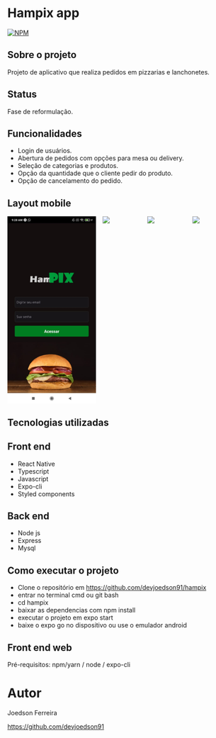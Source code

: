 # Hampix app
[![NPM](https://img.shields.io/npm/l/react)](https://github.com/devsuperior/sds1-wmazoni/blob/master/LICENSE) 

## Sobre o projeto

Projeto de aplicativo que realiza pedidos em pizzarias e lanchonetes.

## Status

Fase de reformulação.

## Funcionalidades

- Login de usuários.
- Abertura de pedidos com opções para mesa ou delivery.
- Seleção de categorias e produtos.
- Opção da quantidade que o cliente pedir do produto.
- Opção de cancelamento do pedido.

## Layout mobile

<div style="display: flex; gap: 15px;">
   <img src="https://github.com/devjoedson91/hampix-app/blob/main/assets/login.jpg" width="200" />
   <img src="https://github.com/devjoedson91/hampix/commit/c53315da74db58331bc7facb45f9fa5caf5bc141#diff-0fff646087fa8ce737a1978727e848d2a7a8bd98e860abc6a03ddf2f21ee2ade" width="200" />
   <img src="https://github.com/devjoedson91/hampix/commit/c53315da74db58331bc7facb45f9fa5caf5bc141#diff-9a992810b0ade7de711eb92c723ea266198f0e85a8ddd38f2b161e8c97649c5d" width="200" />
   <img src="https://github.com/devjoedson91/hampix/commit/c53315da74db58331bc7facb45f9fa5caf5bc141#diff-b452b031d171cd0a5d66f08e82e9e1a231320dfcbd5031b13b5fda1ea6458724" width="200" />
</div>

## Tecnologias utilizadas
## Front end
- React Native
- Typescript
- Javascript
- Expo-cli
- Styled components

## Back end
- Node js
- Express
- Mysql

## Como executar o projeto

- Clone o repositório em https://github.com/devjoedson91/hampix
- entrar no terminal cmd ou git bash
- cd hampix
- baixar as dependencias com npm install
- executar o projeto em expo start
- baixe o expo go no dispositivo ou use o emulador android

## Front end web
Pré-requisitos: npm/yarn / node / expo-cli

# Autor

Joedson Ferreira

https://github.com/devjoedson91
